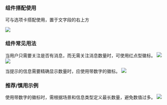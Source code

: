 

### 组件搭配使用

可与选项卡搭配使用，置于文字段的右上方

<img src="https://oteam-tdesign-1258344706.cos.ap-guangzhou.myqcloud.com/site/design/%E5%BE%BD%201.png"/>



### 组件常见用法
当用户只需要关注是否有消息，而无需关注消息数量时，可使用红点型徽标。
<img src="https://oteam-tdesign-1258344706.cos.ap-guangzhou.myqcloud.com/site/design/%E5%BE%BD2.png"/>
<img src="https://oteam-tdesign-1258344706.cos.ap-guangzhou.myqcloud.com/site/design/%E5%BE%BD3.png"/>

当提示的信息需要精确显示数量时，应使用带数字的徽标。
<img src="https://oteam-tdesign-1258344706.cos.ap-guangzhou.myqcloud.com/site/design/%E5%BE%BD4.png"/>

### 推荐/慎用示例
使用带数字的徽标时，需根据场景和信息类型定义最长数量，避免数值过多。
<img src="https://oteam-tdesign-1258344706.cos.ap-guangzhou.myqcloud.com/site/design/Group%20551.png"/>

